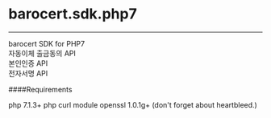 # barocert.sdk.php7
---
barocert SDK for PHP7   
자동이체 출금동의 API   
본인인증 API   
전자서명 API   

####Requirements

php 7.1.3+
php curl module
openssl 1.0.1g+ (don't forget about heartbleed.)
